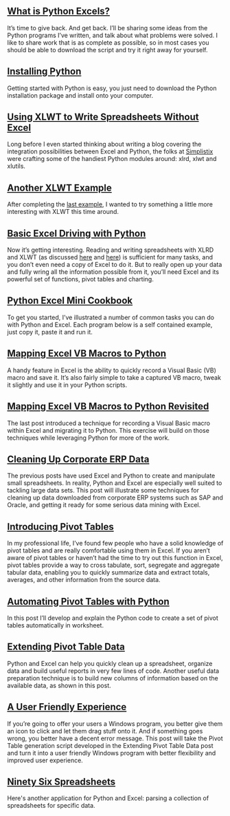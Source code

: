 
## [What is Python Excels?](./2009_07_03_What_is_Python_Excels.html)

It’s time to give back. And get back. I’ll be sharing some ideas from the Python
programs I’ve written, and talk about what problems were solved. I like to share
work that is as complete as possible, so in most cases you should be able to
download the script and try it right away for yourself.

## [Installing Python](./2009_07_18_Installing_Python.html)

Getting started with Python is easy, you just need to download the Python
installation package and install onto your computer.

## [Using XLWT to Write Spreadsheets Without Excel](./2009_09_10_Using_XLWT_to_Write_Spreadsheets_Without_Excel.html)

Long before I even started thinking about writing a blog covering the
integration possibilities between Excel and Python, the folks at 
[Simplistix](http://www.simplistix.co.uk) were crafting some
of the handiest Python modules around: xlrd, xlwt and xlutils.

## [Another XLWT Example](./2009_09_19_Another_XLWT_Example.html)

After completing the [last
example](./2009_09_10_Using_XLWT_to_Write_Spreadsheets_Without_Excel.html), I
wanted to try something a little more interesting with XLWT this time around.

## [Basic Excel Driving with Python](./2009_09_29_Basic_Excel_Driving_With_Python.html)

Now it’s getting interesting. Reading and writing spreadsheets with XLRD and
XLWT (as discussed
[here](2009_09_10_Using_XLWT_to_Write_Spreadsheets_Without_Excel.html) and
[here](2009_09_19_Another_XLWT_Example.html)) is sufficient for many tasks, and
you don’t even need a copy of Excel to do it. But to really open up your data
and fully wring all the information possible from it, you’ll need Excel and its
powerful set of functions, pivot tables and charting.

## [Python Excel Mini Cookbook](./2009_10_05_Python_Excel_Mini_Cookbook.html)

To get you started, I’ve illustrated a number of common tasks you can do with
Python and Excel. Each program below is a self contained example, just copy it,
paste it and run it.

## [Mapping Excel VB Macros to Python](./2009_10_12_Mapping_Excel_VB_Macros_to_Python.html)

A handy feature in Excel is the ability to quickly record a Visual Basic (VB)
macro and save it. It’s also fairly simple to take a captured VB macro, tweak it
slightly and use it in your Python scripts.

## [Mapping Excel VB Macros to Python Revisited](2009_10_20_Mapping-Excel-VB-Macros-to-Python-Revisited.md)

The last post introduced a technique for recording a Visual Basic macro within
Excel and migrating it to Python. This exercise will build on those techniques
while leveraging Python for more of the work.

## [Cleaning Up Corporate ERP Data](./2009_11_09_Cleaning_Up_Corporate_ERP_Data.html)

The previous posts have used Excel and Python to create and manipulate small
spreadsheets. In reality, Python and Excel are especially well suited to
tackling large data sets. This post will illustrate some techniques for cleaning
up data downloaded from corporate ERP systems such as SAP and Oracle, and
getting it ready for some serious data mining with Excel.

## [Introducing Pivot Tables](./2009_11_11_Introducing_Pivot_Tables.html)

In my professional life, I’ve found few people who have a solid knowledge of
pivot tables and are really comfortable using them in Excel. If you aren’t aware
of pivot tables or haven’t had the time to try out this function in Excel, pivot
tables provide a way to cross tabulate, sort, segregate and aggregate tabular
data, enabling you to quickly summarize data and extract totals, averages, and
other information from the source data.

## [Automating Pivot Tables with Python](20091123_Automating_Pivot_Tables_with_Python.html)

In this post I’ll develop and explain the Python code to create a set of pivot
tables automatically in worksheet.

## [Extending Pivot Table Data](20091203_Extending_Pivot_Table_Data.html)

Python and Excel can help you quickly clean up a spreadsheet, organize data and
build useful reports in very few lines of code. Another useful data preparation
technique is to build new columns of information based on the available data,
as shown in this post.

## [A User Friendly Experience](20100207_A_User_Friendly_Experience.html)

If you’re going to offer your users a Windows program, you better give them
an icon to click and let them drag stuff onto it. And if something goes wrong,
you better have a decent error message. This post will take the Pivot Table
generation script developed in the Extending Pivot Table Data post and turn it
into a user friendly Windows program with better flexibility and improved user
experience.

## [Ninety Six Spreadsheets](./2012_09_22_Ninety_Six_Spreadsheets.html)

Here's another application for Python and Excel: parsing a collection
of spreadsheets for specific data.
